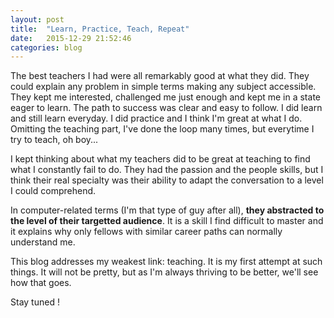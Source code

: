 ```yaml
---
layout: post
title:  "Learn, Practice, Teach, Repeat"
date:   2015-12-29 21:52:46
categories: blog
---
```


The best teachers I had were all remarkably good at what they did. They could explain any problem in simple terms making any subject accessible. They kept me interested, challenged me just enough and kept me in a state eager to learn. The path to success was clear and easy to follow.  I did learn and still learn everyday. I did practice and I think I'm great at what I do. Omitting the teaching part, I've done the loop many times, but everytime I try to teach, oh boy...

I kept thinking about what my teachers did to be great at teaching to find what I constantly fail to do. They had the passion and the people skills, but I think their real specialty was their ability to adapt the conversation to a level I could comprehend.

In computer-related terms (I'm that type of guy after all), **they abstracted to the level of their targetted audience**. It is a skill I find difficult to master and it explains why only fellows with similar career paths can normally understand me.

This blog addresses my weakest link: teaching.  It is my first attempt at such things. It will not be pretty, but as I'm always thriving to be better, we'll see how that goes.

Stay tuned !
